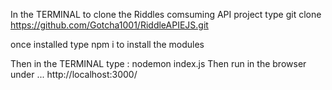 In the TERMINAL to clone the Riddles comsuming API project type
git clone https://github.com/Gotcha1001/RiddleAPIEJS.git

once installed type
npm i
to install the modules

Then in the TERMINAL type :  nodemon index.js
Then run in the browser under  ...     http://localhost:3000/
